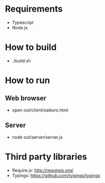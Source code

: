 # Requirements

* Typescript
* Node.js

# How to build

* ./build.sh

# How to run

## Web browser
* open out/client/saikoro.html

## Server
* node out/server/server.js

# Third party libraries

* Require.js: http://requirejs.org/
* Typings: https://github.com/typings/typings
